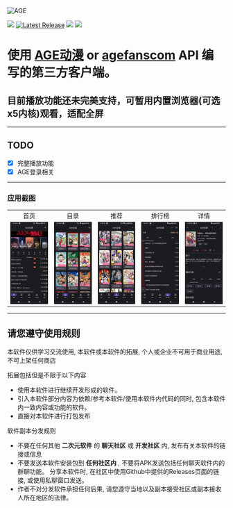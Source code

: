 ![AGE](https://socialify.git.ci/xihan123/AGE/image?description=1&forks=1&issues=1&language=1&logo=https%3A%2F%2Ft3.picb.cc%2F2023%2F06%2F06%2FI05QQe.png&name=1&owner=1&pulls=1&stargazers=1&theme=Light)

![](https://img.shields.io/badge/Android-7.0%20or%20above-brightgreen.svg)
[![Latest Release](https://img.shields.io/github/release/xihan123/AGE.svg)](../../releases)
[![](https://data.jsdelivr.com/v1/package/gh/xihan123/AGE/badge?style=rounded)](https://www.jsdelivr.com/package/gh/xihan123/AGE)
![](https://img.shields.io/github/downloads/xihan123/AGE/total)


# 使用 [AGE动漫](https://www.age.tv/) or [agefanscom](https://github.com/agefanscom/website) API 编写的第三方客户端。

## 目前播放功能还未完美支持，可暂用内置浏览器(可选x5内核)观看，适配全屏

---
## TODO

* [x] 完整播放功能
* [x] AGE登录相关

---

### 应用截图
<table>
<tr>
    <td align=center>首页</td>
    <td align=center>目录</td>
    <td align=center>推荐</td>
    <td align=center>排行榜</td>
    <td align=center>详情</td>
  </tr>
  <tr>
    <td><img src="Screenshots/0.png" width=270 ></td>
    <td><img src="Screenshots/1.png" width=270 ></td>
    <td><img src="Screenshots/2.png" width=270 ></td>
    <td><img src="Screenshots/3.png" width=270 ></td>
    <td><img src="Screenshots/4.png" width=270 ></td>
  </tr>

</table>

---
## 请您遵守使用规则

本软件仅供学习交流使用, 本软件或本软件的拓展, 个人或企业不可用于商业用途, 不可上架任何商店

拓展包括但是不限于以下内容

- 使用本软件进行继续开发形成的软件。
- 引入本软件部分内容为依赖/参考本软件/使用本软件内代码的同时, 包含本软件内一致内容或功能的软件。
- 直接对本软件进行打包发布

软件副本分发规则

- 不要在任何其他 **二次元软件** 的 **聊天社区** 或 **开发社区** 内, 发布有关本软件的链接或信息
- 不要发送本软件安装包到 **任何社区内** , 不要将APK发送包括任何聊天软件内的群聊功能。 分享本软件时, 在社区中使用Github中提供的Releases页面的链接, 或使用私聊窗口发送。
- 作者不对分发软件承担任何后果, 请您遵守当地以及副本接受社区或副本接收人所在地区的法律。